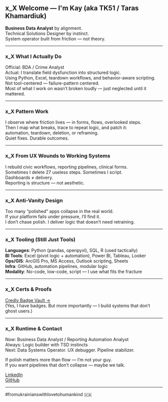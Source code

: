 ## x_X Welcome — I'm **Kay** (aka TK51 / Taras Khamardiuk)

**Business Data Analyst** by alignment.  
Technical Solutions Designer by instinct.  
System operator built from friction — not theory.

---

### x_X What I Actually Do

Official: BDA / Crime Analyst  
Actual: I translate field dysfunction into structured logic.  
Using Python, Excel, teardown workflows, and behavior-aware scripting.  
Not tool-centered — failure-pattern centered.  
Most of what I work on wasn’t broken loudly — just neglected until it mattered.

---

### x_X Pattern Work

I observe where friction lives — in forms, flows, overlooked steps.  
Then I map what breaks, trace to repeat logic, and patch it:  
automation, teardown, deletion, or reframing.  
Quiet fixes. Durable outcomes.

---

### x_X From UX Wounds to Working Systems

I rebuild civic workflows, reporting pipelines, clinical forms.  
Sometimes I delete 27 useless steps. Sometimes I script.  
Dashboards ≠ delivery.  
Reporting is structure — not aesthetic.

---

### x_X Anti-Vanity Design

Too many “polished” apps collapse in the real world.  
If your platform fails under pressure, I’ll find it.  
I don’t chase polish. I deliver logic that doesn’t need retraining.

---

### x_X Tooling (Still Just Tools)

**Languages**: Python (pandas, openpyxl), SQL, R (used tactically)  
**BI Tools**: Excel (pivot logic + automation), Power BI, Tableau, Looker  
**Ops/GIS**: ArcGIS Pro, MS Access, Outlook scripting, Sheets  
**Infra**: GitHub, automation pipelines, modular logic  
**Modality**: No-code, low-code, script — I use what fits the fracture

---

### x_X Certs & Proofs

[Credly Badge Vault →](https://www.credly.com/users/taras-khamardiuk/badges)  
(Yes, I have badges. But more importantly — I build systems that don’t ghost users.)

---

### x_X Runtime & Contact

Now: Business Data Analyst / Reporting Automation Analyst   
Always: Logic builder with TSD instincts  
Next: Data Systems Operator. UX debugger. Pipeline stabilizer.

If polish matters more than flow — I’m not your guy.  
If you want pipelines that don’t collapse — maybe we talk.

[LinkedIn](https://www.linkedin.com/in/taras-khamardiuk)  
[GitHub](https://github.com/TK51)

---

#fromukrainianswithlovetohumankind 🇺🇦
